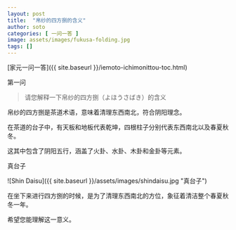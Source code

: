 ```yaml
---
layout: post
title:  "帛纱的四方捌的含义"
author: soto
categories: [ 一问一答 ]
image: assets/images/fukusa-folding.jpg
tags: []
---
```


[家元一问一答]({{ site.baseurl }}/iemoto-ichimonittou-toc.html)

第一问

> 请您解释一下帛纱的四方捌（よほうさばき）的含义

帛纱的四方捌是茶道术语，意味着清理东西南北，符合阴阳理念。

在茶道的台子中，有天板和地板代表乾坤，四根柱子分别代表东西南北以及春夏秋冬。

这其中包含了阴阳五行，涵盖了火卦、水卦、木卦和金卦等元素。

真台子

![Shin Daisu]({{ site.baseurl }}/assets/images/shindaisu.jpg "真台子")

在坐下来进行四方捌的时候，是为了清理东西南北的方位，象征着清洁整个春夏秋冬一年。

希望您能理解这一意义。
